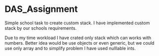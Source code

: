 # DAS_Assignment
Simple school task to create custom stack. I have implemented custom stack by our schools requirements.

Due to my time workload I have crated only stack which can works with numbers. Better idea would be use objects or even generic, but we could use only array and to simplify problem I have used nulllable ints.
